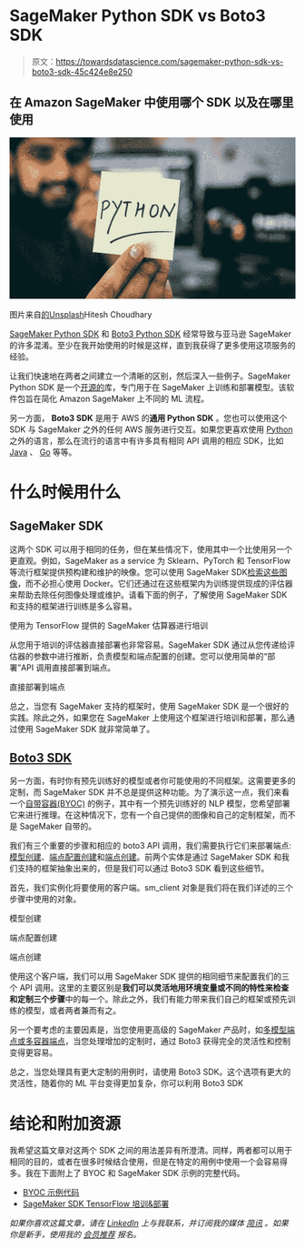 # SageMaker Python SDK vs Boto3 SDK

> 原文：<https://towardsdatascience.com/sagemaker-python-sdk-vs-boto3-sdk-45c424e8e250>

## 在 Amazon SageMaker 中使用哪个 SDK 以及在哪里使用

![](img/79e047e2ad2c3ebeaf73d4f8ad85e820.png)

图片来自[的](https://unsplash.com/@hiteshchoudhary)[Unsplash](https://unsplash.com/photos/D9Zow2REm8U)Hitesh Choudhary

[SageMaker Python SDK](https://sagemaker.readthedocs.io/en/stable/) 和 [Boto3 Python SDK](https://aws.amazon.com/sdk-for-python/) 经常导致与亚马逊 SageMaker 的许多混淆。至少在我开始使用的时候是这样，直到我获得了更多使用这项服务的经验。

让我们快速地在两者之间建立一个清晰的区别，然后深入一些例子。SageMaker Python SDK 是一个[开源的](https://github.com/aws/sagemaker-python-sdk/blob/24a4bc96c49dc85d7a44aff5c0ca175ec75ad025/doc/index.rst)库，专门用于在 SageMaker 上训练和部署模型。该软件包旨在简化 Amazon SageMaker 上不同的 ML 流程。

另一方面， **Boto3 SDK** 是用于 AWS 的**通用 Python SDK** 。您也可以使用这个 SDK 与 SageMaker 之外的任何 AWS 服务进行交互。如果您更喜欢使用 [Python](https://boto3.amazonaws.com/v1/documentation/api/latest/reference/services/sagemaker.html) 之外的语言，那么在流行的语言中有许多具有相同 API 调用的相应 SDK，比如 [Java](https://docs.aws.amazon.com/AWSJavaSDK/latest/javadoc/com/amazonaws/services/sagemaker/AmazonSageMaker.html#createTrainingJob-com.amazonaws.services.sagemaker.model.CreateTrainingJobRequest-) 、 [Go](https://docs.aws.amazon.com/sdk-for-go/api/service/sagemaker/) 等等。

# 什么时候用什么

## SageMaker SDK

这两个 SDK 可以用于相同的任务，但在某些情况下，使用其中一个比使用另一个更直观。例如，SageMaker as a service 为 Sklearn、PyTorch 和 TensorFlow 等流行框架提供预构建和维护的映像。您可以使用 SageMaker SDK[检索这些图像](https://aws.plainenglish.io/how-to-retrieve-amazon-sagemaker-deep-learning-images-ff4a5866299e)，而不必担心使用 Docker。它们还通过在这些框架内为训练提供现成的评估器来帮助去除任何图像处理或维护。请看下面的例子，了解使用 SageMaker SDK 和支持的框架进行训练是多么容易。

使用为 TensorFlow 提供的 SageMaker 估算器进行培训

从您用于培训的评估器直接部署也非常容易。SageMaker SDK 通过从您传递给评估器的参数中进行推断，负责模型和端点配置的创建。您可以使用简单的“部署”API 调用直接部署到端点。

直接部署到端点

总之，当您有 SageMaker 支持的框架时，使用 SageMaker SDK 是一个很好的实践。除此之外，如果您在 SageMaker 上使用这个框架进行培训和部署，那么通过使用 SageMaker SDK 就非常简单了。

## [Boto3 SDK](https://boto3.amazonaws.com/v1/documentation/api/latest/reference/services/sagemaker.html)

另一方面，有时你有预先训练好的模型或者你可能使用的不同框架。这需要更多的定制，而 SageMaker SDK 并不总是提供这种功能。为了演示这一点，我们来看一个[自带容器(BYOC)](/bring-your-own-container-with-amazon-sagemaker-37211d8412f4) 的例子，其中有一个预先训练好的 NLP 模型，您希望部署它来进行推理。在这种情况下，您有一个自己提供的图像和自己的定制框架，而不是 SageMaker 自带的。

我们有三个重要的步骤和相应的 boto3 API 调用，我们需要执行它们来部署端点:[模型创建](https://boto3.amazonaws.com/v1/documentation/api/latest/reference/services/sagemaker.html#SageMaker.Client.create_model)、[端点配置创建](https://boto3.amazonaws.com/v1/documentation/api/latest/reference/services/sagemaker.html#SageMaker.Client.create_endpoint_config)和[端点创建](https://boto3.amazonaws.com/v1/documentation/api/latest/reference/services/sagemaker.html#SageMaker.Client.create_endpoint)。前两个实体是通过 SageMaker SDK 和我们支持的框架抽象出来的，但是我们可以通过 Boto3 SDK 看到这些细节。

首先，我们实例化将要使用的客户端。sm_client 对象是我们将在我们详述的三个步骤中使用的对象。

模型创建

端点配置创建

端点创建

使用这个客户端，我们可以用 SageMaker SDK 提供的相同细节来配置我们的三个 API 调用。这里的主要区别是**我们可以灵活地用环境变量或不同的特性来检查和定制三个步骤**中的每一个。除此之外，我们有能力带来我们自己的框架或预先训练的模型，或者两者兼而有之。

另一个要考虑的主要因素是，当您使用更高级的 SageMaker 产品时，如[多模型端点或多容器端点](/sagemaker-multi-model-vs-multi-container-endpoints-304f4c151540)，当您处理增加的定制时，通过 Boto3 获得完全的灵活性和控制变得更容易。

总之，当您处理具有更大定制的用例时，请使用 Boto3 SDK。这个选项有更大的灵活性，随着你的 ML 平台变得更加复杂，你可以利用 Boto3 SDK

# 结论和附加资源

我希望这篇文章对这两个 SDK 之间的用法差异有所澄清。同样，两者都可以用于相同的目的，或者在很多时候结合使用，但是在特定的用例中使用一个会容易得多。我在下面附上了 BYOC 和 SageMaker SDK 示例的完整代码。

*   [BYOC 示例代码](https://github.com/RamVegiraju/SageMaker-Deployment/blob/master/RealTime/BYOC/PreTrained-Examples/SpacyNER/spacy-NER.ipynb)
*   [SageMaker SDK TensorFlow 培训&部署](https://github.com/RamVegiraju/SageMaker-Deployment/tree/master/RealTime/Script-Mode/TensorFlow/Classification)

*如果你喜欢这篇文章，请在* [*LinkedIn*](https://www.linkedin.com/in/ram-vegiraju-81272b162/) *上与我联系，并订阅我的媒体* [*简讯*](https://ram-vegiraju.medium.com/subscribe) *。如果你是新手，使用我的* [*会员推荐*](https://ram-vegiraju.medium.com/membership) *报名。*
